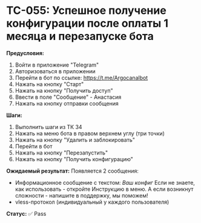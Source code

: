 # TC-055: Успешное получение конфигурации после оплаты 1 месяца и перезапуске бота


**Предусловия:**
1. Войти в приложение "Telegram"
2. Авторизоваться в приложении
3. Перейти в бот по ссылке: https://t.me/Argocanalbot
4. Нажать на кнопку "Старт"
5. Нажать на кнопку "Получить доступ"
6. Ввести в поле "Сообщение" - Анастасия
7. Нажать на кнопку отправки сообщения

**Шаги:**
1. Выполнить шаги из ТК 34
2. Нажать на меню бота в правом верхнем углу (три точки)
3. Нажать на кнопку "Удалить и заблокировать"
4. Перейти в бот
5. Нажать на кнопку "Перезапустить"
2. Нажать на кнопку "Получить конфигурацию"

**Ожидаемый результат:**
Появляется 2 сообщения:
- Информационное сообщение с текстом: *Ваш конфиг*
Если не знаете, как использовать - откройте Инструкцию в меню.
А если возникнут сложности - напишите в поддержку, мы поможем!
- vless-протокол (индивидуальный у каждого пользователя)

**Статус:** ✅ Pass
